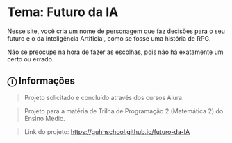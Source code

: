 # Tema: Futuro da IA
Nesse site, você cria um nome de personagem que faz decisões para o seu futuro e o da Inteligência Artificial, como se fosse uma história de RPG.

Não se preocupe na hora de fazer as escolhas, pois não há exatamente um certo ou errado.

## ⓘ Informações
> Projeto solicitado e concluído através dos cursos Alura.

> Projeto para a matéria de Trilha de Programação 2 (Matemática 2) do Ensino Médio.

> Link do projeto: https://guhhschool.github.io/futuro-da-IA
